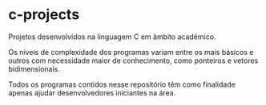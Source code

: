 # c-projects
Projetos desenvolvidos na linguagem C em âmbito acadêmico.

Os níveis de complexidade dos programas variam entre os mais básicos e outros com necessidade maior de conhecimento, como ponteiros e vetores bidimensionais.

Todos os programas contidos nesse repositório têm como finalidade apenas ajudar desenvolvedores iniciantes na área.
